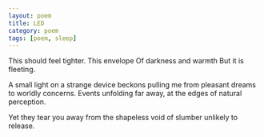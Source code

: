 ```yaml
---
layout: poem
title: LED
category: poem
tags: [poem, sleep]
---
```


This should feel tighter.
This envelope
Of darkness and warmth
But it is fleeting.

A small light on a strange device beckons
pulling me from pleasant dreams to worldly concerns.
Events unfolding far away, 
at the edges of natural perception.

Yet they tear you away from the shapeless void of slumber
unlikely to release.